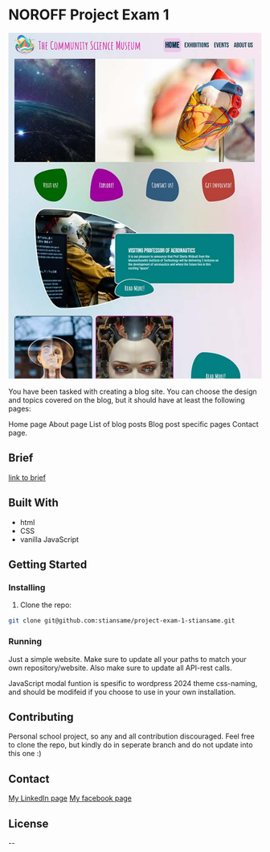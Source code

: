# NOROFF Project Exam 1 

![image](https://github.com/stiansame/CSM-SemesterProject-1/blob/main/images/gitAsset/project2.jpg)

You have been tasked with creating a blog site. You can choose the design and topics covered on the blog, but it should have at least the following pages:

Home page
About page
List of blog posts
Blog post specific pages
Contact page.

## Brief

[link to brief](https://github.com/Noroff-FEU-Assignments/project-exam-1-ta1itha)


## Built With

-   html
-   CSS
-   vanilla JavaScript

## Getting Started

### Installing


1. Clone the repo:

```bash
git clone git@github.com:stiansame/project-exam-1-stiansame.git
```


### Running

Just a simple website.
Make sure to update all your paths to match your own repository/website.
Also make sure to update all API-rest calls. 

JavaScript modal funtion is spesific to wordpress 2024 theme css-naming, and should be modifeid if you choose to use in your own installation.

## Contributing

Personal school project, so any and all contribution discouraged. Feel free to clone the repo, but kindly do in seperate branch and do not update into this one :)

## Contact

[My LinkedIn page](www.linkedin.com)
[My facebook page](https://www.facebook.com/stian.a.rostad)

## License

--
